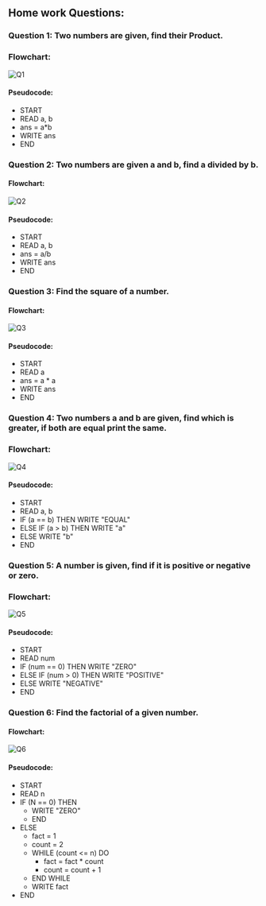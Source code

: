 ## Home work Questions:
### Question 1: Two numbers are given, find their Product.

### Flowchart:

![Q1](https://github.com/ArhanBytes/Rohit-Negi-CPP-DSA-Course/blob/main/Lectures/Lecture_002/Homework/Q1.PNG)

#### Pseudocode:
- START
- READ a, b
- ans = a*b
- WRITE ans
- END

### Question 2: Two numbers are given a and b, find a divided by b.

#### Flowchart:

![Q2](https://github.com/ArhanBytes/Rohit-Negi-CPP-DSA-Course/blob/main/Lectures/Lecture_002/Homework/Q2.PNG)

#### Pseudocode:
- START
- READ a, b
- ans = a/b
- WRITE ans
- END

### Question 3: Find the square of a number.

#### Flowchart:

![Q3](https://github.com/ArhanBytes/Rohit-Negi-CPP-DSA-Course/blob/main/Lectures/Lecture_002/Homework/Q3.PNG)

#### Pseudocode:
- START
- READ a
- ans =  a * a
- WRITE ans
- END


### Question 4: Two numbers a and b are given, find which is greater, if both are equal print the same.

### Flowchart:
![Q4](https://github.com/ArhanBytes/Rohit-Negi-CPP-DSA-Course/blob/main/Lectures/Lecture_002/Homework/Q4.PNG)

#### Pseudocode:
- START
- READ a, b
- IF (a == b) THEN WRITE "EQUAL"
- ELSE IF (a > b) THEN WRITE "a"
- ELSE   WRITE "b"
- END

### Question 5: A number is given, find if it is positive or negative or zero.

### Flowchart:
![Q5](https://github.com/ArhanBytes/Rohit-Negi-CPP-DSA-Course/blob/main/Lectures/Lecture_002/Homework/Q5.PNG)

#### Pseudocode:
- START
- READ num
- IF (num == 0) THEN WRITE "ZERO"
- ELSE IF (num > 0) THEN WRITE "POSITIVE"
- ELSE   WRITE "NEGATIVE"
- END

### Question 6: Find the factorial of a given number.

#### Flowchart:
![Q6](https://github.com/ArhanBytes/Rohit-Negi-CPP-DSA-Course/blob/main/Lectures/Lecture_002/Homework/Q6.PNG)

#### Pseudocode:
- START
- READ n
- IF (N == 0) THEN 
  - WRITE "ZERO"
  - END
- ELSE
  - fact = 1
  - count = 2
  - WHILE (count <= n) DO
    - fact = fact * count
    - count = count + 1
  -  END WHILE
  - WRITE fact
- END
